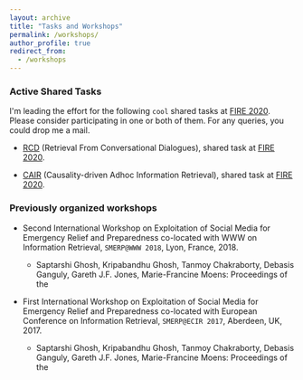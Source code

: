 ```yaml
---
layout: archive
title: "Tasks and Workshops"
permalink: /workshops/
author_profile: true
redirect_from:
  - /workshops
---
```


### Active Shared Tasks


I'm leading the effort for the following `cool` shared tasks at [FIRE 2020](http://fire.irsi.res.in/fire/2020/home). Please consider participating in one or both of them. For any queries, you could drop me a mail.

* [RCD](https://rcd2020firetask.github.io/RCD2020FIRETASK/) (Retrieval From Conversational Dialogues), shared task at [FIRE 2020](http://fire.irsi.res.in/fire/2020/home).

* [CAIR](https://cair-miners.github.io/CAIR-2020-website/#home) (Causality-driven Adhoc Information Retrieval), shared task at [FIRE 2020](http://fire.irsi.res.in/fire/2020/home).


### Previously organized workshops

* Second International Workshop on Exploitation of Social Media for Emergency Relief and Preparedness co-located with WWW on Information Retrieval, `SMERP@WWW 2018`,
Lyon, France, 2018.
  * Saptarshi Ghosh, Kripabandhu Ghosh, Tanmoy Chakraborty, Debasis Ganguly, Gareth J.F. Jones, Marie-Francine Moens: Proceedings of the


* First International Workshop on Exploitation of Social Media for Emergency Relief and Preparedness co-located with European Conference on
Information Retrieval, `SMERP@ECIR 2017`, Aberdeen, UK, 2017.
  * Saptarshi Ghosh, Kripabandhu Ghosh, Tanmoy Chakraborty, Debasis Ganguly, Gareth J.F. Jones, Marie-Francine Moens: Proceedings of the
  
